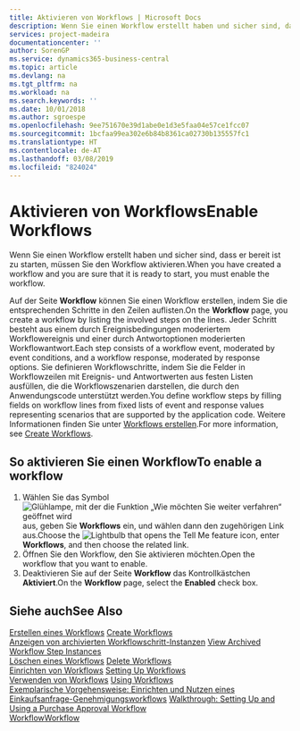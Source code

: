 ```yaml
---
title: Aktivieren von Workflows | Microsoft Docs
description: Wenn Sie einen Workflow erstellt haben und sicher sind, dass er bereit ist zu starten, müssen Sie den Workflow aktivieren.
services: project-madeira
documentationcenter: ''
author: SorenGP
ms.service: dynamics365-business-central
ms.topic: article
ms.devlang: na
ms.tgt_pltfrm: na
ms.workload: na
ms.search.keywords: ''
ms.date: 10/01/2018
ms.author: sgroespe
ms.openlocfilehash: 9ee751670e39d1abe0e1d3e5faa04e57ce1fcc07
ms.sourcegitcommit: 1bcfaa99ea302e6b84b8361ca02730b135557fc1
ms.translationtype: HT
ms.contentlocale: de-AT
ms.lasthandoff: 03/08/2019
ms.locfileid: "824024"
---
```

# <a name="enable-workflows"></a><span data-ttu-id="78db2-103">Aktivieren von Workflows</span><span class="sxs-lookup"><span data-stu-id="78db2-103">Enable Workflows</span></span>
<span data-ttu-id="78db2-104">Wenn Sie einen Workflow erstellt haben und sicher sind, dass er bereit ist zu starten, müssen Sie den Workflow aktivieren.</span><span class="sxs-lookup"><span data-stu-id="78db2-104">When you have created a workflow and you are sure that it is ready to start, you must enable the workflow.</span></span>  

 <span data-ttu-id="78db2-105">Auf der Seite **Workflow** können Sie einen Workflow erstellen, indem Sie die entsprechenden Schritte in den Zeilen auflisten.</span><span class="sxs-lookup"><span data-stu-id="78db2-105">On the **Workflow** page, you create a workflow by listing the involved steps on the lines.</span></span> <span data-ttu-id="78db2-106">Jeder Schritt besteht aus einem durch Ereignisbedingungen moderiertem Workflowereignis und einer durch Antwortoptionen moderierten Workflowantwort.</span><span class="sxs-lookup"><span data-stu-id="78db2-106">Each step consists of a workflow event, moderated by event conditions, and a workflow response, moderated by response options.</span></span> <span data-ttu-id="78db2-107">Sie definieren Workflowschritte, indem Sie die Felder in Workflowzeilen mit Ereignis- und Antwortwerten aus festen Listen ausfüllen, die die Workflowszenarien darstellen, die durch den Anwendungscode unterstützt werden.</span><span class="sxs-lookup"><span data-stu-id="78db2-107">You define workflow steps by filling fields on workflow lines from fixed lists of event and response values representing scenarios that are supported by the application code.</span></span> <span data-ttu-id="78db2-108">Weitere Informationen finden Sie unter [Workflows erstellen](across-how-to-create-workflows.md).</span><span class="sxs-lookup"><span data-stu-id="78db2-108">For more information, see [Create Workflows](across-how-to-create-workflows.md).</span></span>  

## <a name="to-enable-a-workflow"></a><span data-ttu-id="78db2-109">So aktivieren Sie einen Workflow</span><span class="sxs-lookup"><span data-stu-id="78db2-109">To enable a workflow</span></span>  
1.  <span data-ttu-id="78db2-110">Wählen Sie das Symbol ![Glühlampe, mit der die Funktion „Wie möchten Sie weiter verfahren“ geöffnet wird](media/ui-search/search_small.png "Wie möchten Sie weiter verfahren?") aus, geben Sie **Workflows** ein, und wählen dann den zugehörigen Link aus.</span><span class="sxs-lookup"><span data-stu-id="78db2-110">Choose the ![Lightbulb that opens the Tell Me feature](media/ui-search/search_small.png "Tell me what you want to do") icon, enter **Workflows**, and then choose the related link.</span></span>  
2.  <span data-ttu-id="78db2-111">Öffnen Sie den Workflow, den Sie aktivieren möchten.</span><span class="sxs-lookup"><span data-stu-id="78db2-111">Open the workflow that you want to enable.</span></span>  
3.  <span data-ttu-id="78db2-112">Deaktivieren Sie auf der Seite **Workflow** das Kontrollkästchen **Aktiviert**.</span><span class="sxs-lookup"><span data-stu-id="78db2-112">On the **Workflow** page, select the **Enabled** check box.</span></span>  

## <a name="see-also"></a><span data-ttu-id="78db2-113">Siehe auch</span><span class="sxs-lookup"><span data-stu-id="78db2-113">See Also</span></span>  
 <span data-ttu-id="78db2-114">[Erstellen eines Workflows](across-how-to-create-workflows.md) </span><span class="sxs-lookup"><span data-stu-id="78db2-114">[Create Workflows](across-how-to-create-workflows.md) </span></span>  
 <span data-ttu-id="78db2-115">[Anzeigen von archivierten Workflowschritt-Instanzen](across-how-to-view-archived-workflow-step-instances.md) </span><span class="sxs-lookup"><span data-stu-id="78db2-115">[View Archived Workflow Step Instances](across-how-to-view-archived-workflow-step-instances.md) </span></span>  
 <span data-ttu-id="78db2-116">[Löschen eines Workflows](across-how-to-delete-workflows.md) </span><span class="sxs-lookup"><span data-stu-id="78db2-116">[Delete Workflows](across-how-to-delete-workflows.md) </span></span>  
 <span data-ttu-id="78db2-117">[Einrichten von Workflows](across-set-up-workflows.md) </span><span class="sxs-lookup"><span data-stu-id="78db2-117">[Setting Up Workflows](across-set-up-workflows.md) </span></span>  
 <span data-ttu-id="78db2-118">[Verwenden von Workflows](across-use-workflows.md) </span><span class="sxs-lookup"><span data-stu-id="78db2-118">[Using Workflows](across-use-workflows.md) </span></span>  
 <span data-ttu-id="78db2-119">[Exemplarische Vorgehensweise: Einrichten und Nutzen eines Einkaufsanfrage-Genehmigungsworkflows](walkthrough-setting-up-and-using-a-purchase-approval-workflow.md) </span><span class="sxs-lookup"><span data-stu-id="78db2-119">[Walkthrough: Setting Up and Using a Purchase Approval Workflow](walkthrough-setting-up-and-using-a-purchase-approval-workflow.md) </span></span>  
 [<span data-ttu-id="78db2-120">Workflow</span><span class="sxs-lookup"><span data-stu-id="78db2-120">Workflow</span></span>](across-workflow.md)   
